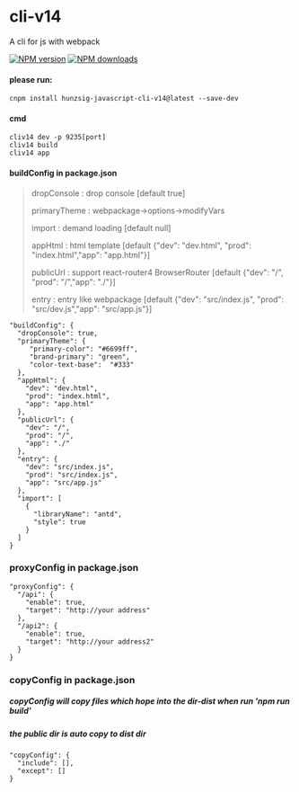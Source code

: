 # cli-v14
A cli for js with webpack

[![NPM version](https://img.shields.io/npm/v/hunzsig-javascript-cli-v14.svg)](https://www.npmjs.com/package/hunzsig-javascript-cli-v14)
[![NPM downloads](http://img.shields.io/npm/dm/hunzsig-javascript-cli-v14.svg?style=flat-square)](http://npmjs.com/hunzsig-javascript-cli-v14)

#### please run:
    cnpm install hunzsig-javascript-cli-v14@latest --save-dev

#### cmd
    cliv14 dev -p 9235[port]
    cliv14 build
    cliv14 app

#### buildConfig in package.json
> dropConsole : drop console [default true]
>
> primaryTheme : webpackage->options->modifyVars
>
> import : demand loading [default null]
>
> appHtml : html template [default {"dev": "dev.html", "prod": "index.html","app": "app.html"}]
>
> publicUrl : support react-router4 BrowserRouter [default {"dev": "/", "prod": "/","app": "./"}]
>
> entry : entry like webpackage [default {"dev": "src/index.js", "prod": "src/dev.js","app": "src/app.js"}]

```
"buildConfig": {
  "dropConsole": true,
  "primaryTheme": {
     "primary-color": "#6699ff",
     "brand-primary": "green",
     "color-text-base":  "#333"
  },
  "appHtml": {
    "dev": "dev.html",
    "prod": "index.html",
    "app": "app.html"
  },
  "publicUrl": {
    "dev": "/",
    "prod": "/",
    "app": "./"
  },
  "entry": {
    "dev": "src/index.js",
    "prod": "src/index.js",
    "app": "src/app.js"
  },
  "import": [
    {
      "libraryName": "antd",
      "style": true
    }
  ]
}
```

### proxyConfig in package.json
```
"proxyConfig": {
  "/api": {
    "enable": true,
    "target": "http://your address"
  },
  "/api2": {
    "enable": true,
    "target": "http://your address2"
  }
}
```

### copyConfig in package.json
##### copyConfig will copy files which hope into the dir-dist when run 'npm run build'
##### the public dir is auto copy to dist dir
```
"copyConfig": {
  "include": [],
  "except": []
}
```


